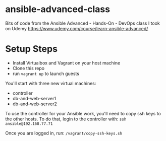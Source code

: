 # ansible-advanced-class
Bits of code from the Ansible Advanced - Hands-On - DevOps class I took on Udemy
https://www.udemy.com/course/learn-ansible-advanced/

# Setup Steps
- Install Virtualbox and Vagrant on your host machine
- Clone this repo
- run `vagrant up` to launch guests

You'll start with three new virtual machines:
- controller
- db-and-web-server1
- db-and-web-server2

To use the controller for your Ansible work, you'll need to copy
ssh keys to the other hosts. To do that, login to the controller
with: `ssh ansible@192.168.77.71`

Once you are logged in, run: `/vagrant/copy-ssh-keys.sh`
